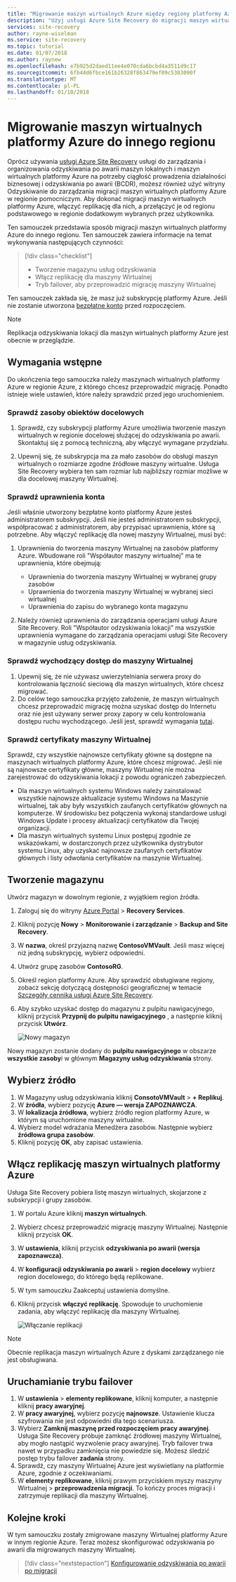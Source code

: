 ```yaml
---
title: "Migrowanie maszyn wirtualnych Azure między regiony platformy Azure przy użyciu usługi Azure Site Recovery | Dokumentacja firmy Microsoft"
description: "Użyj usługi Azure Site Recovery do migracji maszyn wirtualnych IaaS platformy Azure z jednego regionu Azure, do drugiego."
services: site-recovery
author: rayne-wiselman
ms.service: site-recovery
ms.topic: tutorial
ms.date: 01/07/2018
ms.author: raynew
ms.openlocfilehash: e7b925d2daed11ee4e070cda6bcbd4a3511d9c17
ms.sourcegitcommit: 6fb44d6fbce161b26328f863479ef09c5303090f
ms.translationtype: MT
ms.contentlocale: pl-PL
ms.lasthandoff: 01/10/2018
---
```

# <a name="migrate-azure-vms-to-another-region"></a>Migrowanie maszyn wirtualnych platformy Azure do innego regionu

Oprócz używania [usługi Azure Site Recovery](site-recovery-overview.md) usługi do zarządzania i organizowania odzyskiwania po awarii maszyn lokalnych i maszyn wirtualnych platformy Azure na potrzeby ciągłość prowadzenia działalności biznesowej i odzyskiwania po awarii (BCDR), możesz również użyć witryny Odzyskiwanie do zarządzania migracji maszyn wirtualnych platformy Azure w regionie pomocniczym. Aby dokonać migracji maszyn wirtualnych platformy Azure, włączyć replikację dla nich, a przełączyć je od regionu podstawowego w regionie dodatkowym wybranych przez użytkownika.

Ten samouczek przedstawia sposób migracji maszyn wirtualnych platformy Azure do innego regionu. Ten samouczek zawiera informacje na temat wykonywania następujących czynności:

> [!div class="checklist"]
> * Tworzenie magazynu usług odzyskiwania
> * Włącz replikację dla maszyny Wirtualnej
> * Tryb failover, aby przeprowadzić migrację maszyny Wirtualnej

Ten samouczek zakłada się, że masz już subskrypcję platformy Azure. Jeśli nie zostanie utworzona [bezpłatne konto](https://azure.microsoft.com/pricing/free-trial/) przed rozpoczęciem.

>[!NOTE]
>
> Replikacja odzyskiwania lokacji dla maszyn wirtualnych platformy Azure jest obecnie w przeglądzie.



## <a name="prerequisites"></a>Wymagania wstępne

Do ukończenia tego samouczka należy maszynach wirtualnych platformy Azure w regionie Azure, z którego chcesz przeprowadzić migrację. Ponadto istnieje wiele ustawień, które należy sprawdzić przed jego uruchomieniem.


### <a name="verify-target-resources"></a>Sprawdź zasoby obiektów docelowych

1. Sprawdź, czy subskrypcji platformy Azure umożliwia tworzenie maszyn wirtualnych w regionie docelowej służącej do odzyskiwania po awarii. Skontaktuj się z pomocą techniczną, aby włączyć wymagane przydziału.

2. Upewnij się, że subskrypcja ma za mało zasobów do obsługi maszyn wirtualnych o rozmiarze zgodne źródłowe maszyny wirtualne. Usługa Site Recovery wybiera ten sam rozmiar lub najbliższy rozmiar możliwe w dla docelowej maszyny Wirtualnej.


### <a name="verify-account-permissions"></a>Sprawdź uprawnienia konta

Jeśli właśnie utworzony bezpłatne konto platformy Azure jesteś administratorem subskrypcji. Jeśli nie jesteś administratorem subskrypcji, współpracować z administratorem, aby przypisać uprawnienia, które są potrzebne. Aby włączyć replikację dla nowej maszyny Wirtualnej, musi być:

1. Uprawnienia do tworzenia maszyny Wirtualnej na zasobów platformy Azure. Wbudowane roli "Współautor maszyny wirtualnej" ma te uprawnienia, które obejmują:
    - Uprawnienia do tworzenia maszyny Wirtualnej w wybranej grupy zasobów
    - Uprawnienia do tworzenia maszyny Wirtualnej w wybranej sieci wirtualnej
    - Uprawnienia do zapisu do wybranego konta magazynu

2. Należy również uprawnienia do zarządzania operacjami usługi Azure Site Recovery. Roli "Współautor odzyskiwania lokacji" ma wszystkie uprawnienia wymagane do zarządzania operacjami usługi Site Recovery w magazynie usług odzyskiwania.


### <a name="verify-vm-outbound-access"></a>Sprawdź wychodzący dostęp do maszyny Wirtualnej

1. Upewnij się, że nie używasz uwierzytelniania serwera proxy do kontrolowania łączność sieciową dla maszyn wirtualnych, które chcesz migrować. 
2. Do celów tego samouczka przyjęto założenie, że maszyn wirtualnych chcesz przeprowadzić migrację można uzyskać dostęp do Internetu oraz nie jest używany serwer proxy zapory w celu kontrolowania dostępu ruchu wychodzącego. Jeśli jest, sprawdź wymagania [tutaj](azure-to-azure-tutorial-enable-replication.md#configure-outbound-network-connectivity).

### <a name="verify-vm-certificates"></a>Sprawdź certyfikaty maszyny Wirtualnej

Sprawdź, czy wszystkie najnowsze certyfikaty główne są dostępne na maszynach wirtualnych platformy Azure, które chcesz migrować. Jeśli nie są najnowsze certyfikaty główne, maszyny Wirtualnej nie można zarejestrować do odzyskiwania lokacji z powodu ograniczeń zabezpieczeń.

- Dla maszyn wirtualnych systemu Windows należy zainstalować wszystkie najnowsze aktualizacje systemu Windows na Maszynie wirtualnej, tak aby były wszystkich zaufanych certyfikatów głównych na komputerze. W środowisku bez połączenia wykonaj standardowe usługi Windows Update i procesy aktualizacji certyfikatów dla Twojej organizacji.
- Dla maszyn wirtualnych systemu Linux postępuj zgodnie ze wskazówkami, w dostarczonych przez użytkownika dystrybutor systemu Linux, aby uzyskać najnowsze zaufanych certyfikatów głównych i listy odwołania certyfikatów na maszynie Wirtualnej.



## <a name="create-a-vault"></a>Tworzenie magazynu

Utwórz magazyn w dowolnym regionie, z wyjątkiem region źródła.

1. Zaloguj się do witryny [Azure Portal](https://portal.azure.com) > **Recovery Services**.
2. Kliknij pozycję **Nowy** > **Monitorowanie i zarządzanie** > **Backup and Site Recovery**.
3. W **nazwa**, określ przyjazną nazwę **ContosoVMVault**. Jeśli masz więcej niż jedną subskrypcję, wybierz odpowiedni.
4. Utwórz grupę zasobów **ContosoRG**.
5. Określ region platformy Azure. Aby sprawdzić obsługiwane regiony, zobacz sekcję dotyczącą dostępności geograficznej w temacie [Szczegóły cennika usługi Azure Site Recovery](https://azure.microsoft.com/pricing/details/site-recovery/).
6. Aby szybko uzyskać dostęp do magazynu z pulpitu nawigacyjnego, kliknij przycisk **Przypnij do pulpitu nawigacyjnego** , a następnie kliknij przycisk **Utwórz**.

   ![Nowy magazyn](./media/tutorial-migrate-azure-to-azure/azure-to-azure-vault.png)

Nowy magazyn zostanie dodany do **pulpitu nawigacyjnego** w obszarze **wszystkie zasoby**i w głównym **Magazyny usług odzyskiwania** strony.






## <a name="select-the-source"></a>Wybierz źródło

1. W Magazyny usług odzyskiwania kliknij **ConsotoVMVault** > **+ Replikuj**.
2. W **źródła**, wybierz pozycję **Azure — wersja ZAPOZNAWCZA**.
3. W **lokalizacja źródłowa**, wybierz źródło region platformy Azure, w którym są uruchomione maszyny wirtualne.
4. Wybierz model wdrażania Menedżera zasobów. Następnie wybierz **źródłowa grupa zasobów**.
5. Kliknij pozycję **OK**, aby zapisać ustawienia.


## <a name="enable-replication-for-azure-vms"></a>Włącz replikację maszyn wirtualnych platformy Azure

Usługa Site Recovery pobiera listę maszyn wirtualnych, skojarzone z subskrypcji i grupy zasobów.


1. W portalu Azure kliknij **maszyn wirtualnych**.
2. Wybierz chcesz przeprowadzić migrację maszyny Wirtualnej. Następnie kliknij przycisk **OK**.
3. W **ustawienia**, kliknij przycisk **odzyskiwania po awarii (wersja zapoznawcza)**.
4. W **konfiguracji odzyskiwania po awarii** > **region docelowy** wybierz region docelowego, do którego będą replikowane.
5. W tym samouczku Zaakceptuj ustawienia domyślne.
6. Kliknij przycisk **włączyć replikację**. Spowoduje to uruchomienie zadania, aby włączyć replikację dla maszyny Wirtualnej.

    ![Włączanie replikacji](media/tutorial-migrate-azure-to-azure/settings.png)

>[!NOTE]
  >
  > Obecnie replikacja maszyn wirtualnych Azure z dyskami zarządzanego nie jest obsługiwana. 

## <a name="run-a-failover"></a>Uruchamianie trybu failover

1. W **ustawienia** > **elementy replikowane**, kliknij komputer, a następnie kliknij **pracy awaryjnej**.
2. W **pracy awaryjnej**, wybierz pozycję **najnowsze**. Ustawienie klucza szyfrowania nie jest odpowiedni dla tego scenariusza.
3. Wybierz **Zamknij maszynę przed rozpoczęciem pracy awaryjnej**. Usługa Site Recovery próbuje zamknąć źródłowej maszyny Wirtualnej, aby mogło nastąpić wyzwolenie pracy awaryjnej. Tryb failover trwa nawet w przypadku zamknięcia nie powiedzie się. Możesz śledzić postęp trybu failover **zadania** strony.
4. Sprawdź, czy maszyny Wirtualnej Azure jest wyświetlany na platformie Azure, zgodnie z oczekiwaniami.
5. W **elementy replikowane**, kliknij prawym przyciskiem myszy maszyny Wirtualnej > **przeprowadzenia migracji**. To kończy proces migracji i zatrzymuje replikacji dla maszyny Wirtualnej.



## <a name="next-steps"></a>Kolejne kroki

W tym samouczku zostały zmigrowane maszyny Wirtualnej platformy Azure w innym regionie Azure. Teraz możesz skonfigurować odzyskiwania po awarii dla migrowanych maszyny Wirtualnej.

> [!div class="nextstepaction"]
> [Konfigurowanie odzyskiwania po awarii po migracji](azure-to-azure-quickstart.md)

